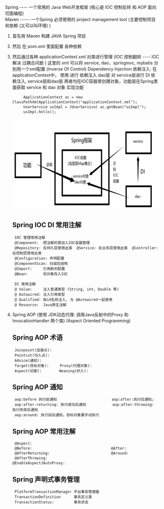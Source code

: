 Spring ---- 一个常用的 Java Web开发框架 (核心是 IOC 控制反转 和 AOP 面向切面编程)</br>
Maven ----- 一个Spring 必须使用的 project management tool (主要控制项目和依赖 (又可以叫环境) )

1. 首先用 Maven 构建 JAVA Spring 项目
2. 然后 在 pom.xml 里面配置 各种依赖 <dependency>
3. 然后通过各种 applicationContext.xml 对类进行管理  (IOC 控制翻转 ---- IOC 解决 过耦合问题 ) 这里的 xml 可以将 service, dao，springmvc, mybatis 分别用一个xml配置
    (Inverse Of Control)
    Dependency Injection 依赖注入:
        在 applicationContext中， 使用 <bean><property></property></bean> 进行 依赖注入
        dao层 对 service层进行 DI 依赖注入, service层和dao层 两者均在IOC容器里创建对象，功能层在Spring里面获取 service 和 dao 对象 实现功能
            
            ApplicationContext ac = new ClassPathXmlApplicationContext("applicationContext.xml");
            UserService usImpl = (UserService) ac.getBean("usImpl");
            usImpl.hello();
    
    <img src="https://raw.githubusercontent.com/JiahuiZhu1998/Interview-Preparing/master/spring_pic1.png" alt="image1" width="800px" height="300px">
    
    <h2>Spring IOC DI 常用注解</h2>
    
        IOC 管理常用注解
        @Component:  把注解的类加入IOC容器管理
        @Repository: 在持久层使用此类  @Service: 在业务层使用此类  @Controller: 在控制层使用此类
        @Configuration: 声明配置
        @ComponentScan: 扫描包结构
        @Import:     引用新的配置
        @Bean:       将对象存入IOC
    
        DI 常用注解 
        @ Value:     注入普通类型 (String, int, Double 等)
        @ Autowired: 注入引用类型
        @ Qualified: 按id名称注入, 与 @Autowired一起使用
        @ Resource:  Java原生注解
 
4. Spring AOP (使用 JDK动态代理: 调用Java反射中的Proxy 和 InvocationHandler 两个类) (Aspect Oriented Programming)
    
    <h2>Spring AOP 术语</h2>
    
        Joinpoint(连接点):
        Pointcut(切入点):
        Advice(通知):
        Target(目标对象):     Proxy(代理对象):
        Aspect(切面):        Weaving(织入):
    
    <h2>Spring AOP 通知</h2>
    
        aop:before 执行前通知                         aop:after:执行后通知; 
        aop:after-returning: 执行成功后通知            aop:after-throwing: 执行失败后通知
        aop:around: 执行前后通知，目标对象要手动执行
    
    <h2>Spring AOP 常用注解</h2>
        
        @Aspect:
        @Before:                                    @After:
        @AfterReturning:                            @Around:
        @AfterThrowing:                             @EnableAspectJAutoProxy:
    
    <h2>Spring 声明式事务管理</h2>
    
        PlatformTransactionManager 平台事务管理器
        TransactionDefinition      事务定义类
        TransactionStatus:         事务状态
    
    
    

       
